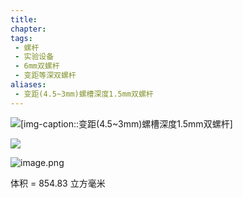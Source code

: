 ```yaml
---
title: 
chapter:
tags: 
 - 螺杆
 - 实验设备
 - 6mm双螺杆
 - 变距等深双螺杆
aliases:
 - 变距(4.5~3mm)螺槽深度1.5mm双螺杆
---
```


![](D:\obsidian\900-附件\变距(4.5~3)等深深度1.5mm.JPG)[img-caption::变距(4.5~3mm)螺槽深度1.5mm双螺杆]



![](https://i0.hdslb.com/bfs/album/bcf3f83487b50c80af9b8f03ac4a757b7019147d.png)

![image.png](https://pic7.58cdn.com.cn/nowater/webim/big/n_v280e771fb1be54ea98a9db7715d3aed15.png)

体积 = 854.83 立方毫米